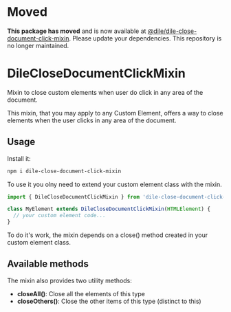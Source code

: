 # Moved

**This package has moved** and is now available at [@dile/dile-close-document-click-mixin](https://github.com/Polydile/dile-components). Please update your dependencies. This repository is no longer maintained.


# DileCloseDocumentClickMixin

Mixin to close custom elements when user do click in any area of the document.

This mixin, that you may apply to any Custom Element,  offers a way to close elements when the user clicks in any area of the document.

## Usage

Install it:

```bash
npm i dile-close-document-click-mixin
```

To use it you olny need to extend your custom element class with the mixin.

```javascript
import { DileCloseDocumentClickMixin } from 'dile-close-document-click-mixin/dile-close-document-click-mixin.js';

class MyElement extends DileCloseDocumentClickMixin(HTMLElement) {
  // your custom element code...
}
```

To do it's work, the mixin depends on a close() method created in your custom element class.

## Available methods

The mixin also provides two utility methods:

- **closeAll()**: Close all the elements of this type
- **closeOthers()**: Close the other items of this type (distinct to this)

